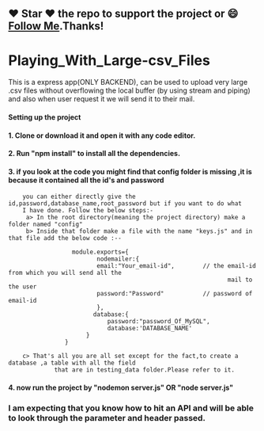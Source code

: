##### 
## :heart: Star :heart: the repo to support the project or :smile:[Follow Me](https://github.com/kanchan0).Thanks!


# Playing_With_Large-csv_Files
This is a express app(ONLY BACKEND), can be used to upload very large .csv files without overflowing the local buffer (by using stream and piping) and also when user request it we will send it to their mail.

#### Setting up the project
#### 1. Clone or download it and open it with any code editor.
#### 2. Run "npm install" to install all the dependencies.
#### 3. if you look at the code you might find that config folder is missing ,it is because it contained all the id's and password
        you can either directly give the id,password,database_name,root_password but if you want to do what
        I have done. Follow the below steps:-
         a> In the root directory(meaning the project directory) make a folder named "config"
         b> Inside that folder make a file with the name "keys.js" and in that file add the below code :--
        
                      module.exports={
                             nodemailer:{
                             email:"Your_email-id",        // the email-id from which you will send all the 
                                                                  mail to the user
                             password:"Password"           // password of email-id
                             },
                            database:{
                                password:"password_Of_MySQL",
                                database:'DATABASE_NAME'
                          }
                    }
                    
        c> That's all you are all set except for the fact,to create a database ,a table with all the field 
                 that are in testing_data folder.Please refer to it.
                
  #### 4. now run the project by "nodemon server.js" OR "node server.js"
  
  ### I am expecting that you know how to hit an API and will be able to look through the parameter and header passed.
  
